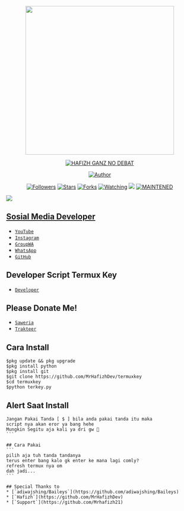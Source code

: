 <p align="center">
  <img src="https://raw.githubusercontent.com/MrHafizhDev/MrHafizhDev/main/20210127_212936.jpg" width="400px"/>
</p>
<p align="center">
<a href="#"><img title="HAFIZH GANZ NO DEBAT" src="https://img.shields.io/badge/HAFIZH GANZ NO DEBAT-green?colorA=%23ff0000&colorB=%23017e40&style=for-the-badge"></a>
</p>
<p align="center">
<a href="https://github.com/MrHafizhDev"><img title="Author" src="https://img.shields.io/badge/Author-MancaCansred.svg?style=for-the-badge&logo=github"></a>
</p>
<p align="center">
<a href="https://github.com/MrHafizhDev"><img title="Followers" src="https://img.shields.io/github/followers/MrHafizhDev?color=blue&style=flat-square"></a>
<a href="https://github.com/MrHafizhDev/termuxkey/stargazers/"><img title="Stars" src="https://img.shields.io/github/stars/XP-TN/XP-TNNBOT?color=red&style=flat-square"></a>
<a href="https://github.com/MrHafizhDev/termuxkey/network/members"><img title="Forks" src="http://img.shields.io/github/forks/XP-TN/XP-TNNBOT?color=red&style=flat-square"></a>
<a href="https://github.com/MrHafizhDev/terkey/watchers"><img title="Watching" src="https://img.shields.io/github/watchers/XP-TN/XP-TNNBOT?label=Watchers&color=blue&style=flat-square"></a>
<a href="https://hits.seeyoufarm.com"><img src="https://hits.seeyoufarm.com/api/count/incr/badge.svg?url=https%3A%2F%2Fgithub.com%2FMrHafizhDev%2Ftermuxkey&count_bg=%2379C83D&title_bg=%23555555&icon=&icon_color=%23E7E7E7&title=Support&edge_flat=false"/></a>
<a href="#"><img title="MAINTENED" src="https://img.shields.io/badge/MAINTENED-NO-blue.svg"</a>
</p>
<img src="https://raw.githubusercontent.com/TheDudeThatCode/TheDudeThatCode/master/Assets/Mario_Gameplay.gif"/>

## Sosial Media Developer
* [`YouTube`](https://youtu.be/mwjTn5Th8LI)
* [`Instagram`](https://Instagram.com/hafizh.021y)
* [`GroupWA`](https://wa.me/6285741056111?text=minta+link+gc+lu+om)
* [`WhatsApp`](https://wa.me/6285741056111)
* [`GitHub`](https://github.com/MrHafizhDev)

## Developer Script Termux Key

* [`Developer`](wa.me/6285741056111)

## Please Donate Me!


* [`Saweria`](https://saweria.co/doraemonbot)
* [`Trakteer`](https://trakteer.id/doraemonbot)

## Cara Install
```
$pkg update && pkg upgrade
$pkg install python
$pkg install git
$git clone https://github.com/MrHafizhDev/termuxkey
$cd termuxkey
$python terkey.py
```

## Alert Saat Install
````
Jangan Pakai Tanda [ $ ] bila anda pakai tanda itu maka
script nya akan eror ya bang hehe
Mungkin Segitu aja kali ya dri gw 🗿
```

## Cara Pakai
```
pilih aja tuh tanda tandanya
terus enter bang kalo gk enter ke mana lagi comly?
refresh termux nya om
dah jadi...
```

## Special Thanks to
* [`adiwajshing/Baileys`](https://github.com/adiwajshing/Baileys)
* [`Hafizh`](https://github.com/MrHafizhDev)
* [`Support`](https://github.com/Mrhafizh21)


